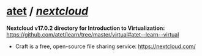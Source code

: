 # [atet](https://github.com/atet) / [**_nextcloud_**](https://github.com/atet/nextcloud/blob/master/README.md#atet--nextcloud)

**Nextcloud v17.0.2 directory for Introduction to Virtualization:**<br>https://github.com/atet/learn/tree/master/virtual#atet--learn--virtual

* Craft is a free, open-source file sharing service: https://nextcloud.com/